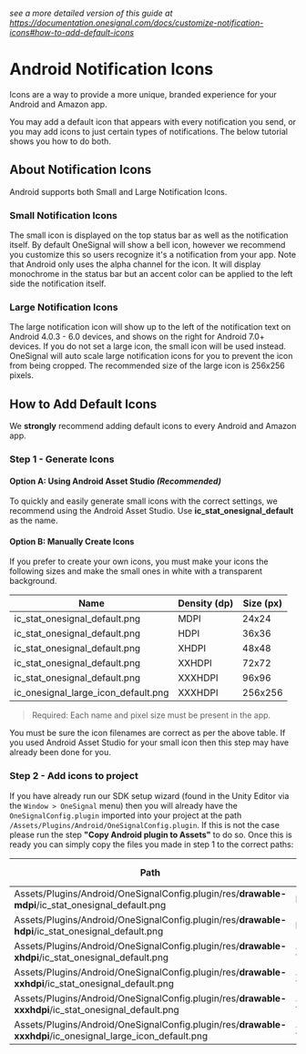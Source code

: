 _see a more detailed version of this guide at https://documentation.onesignal.com/docs/customize-notification-icons#how-to-add-default-icons_

# Android Notification Icons

Icons are a way to provide a more unique, branded experience for your Android and Amazon app.

You may add a default icon that appears with every notification you send, or you may add icons to just certain types of 
notifications. The below tutorial shows you how to do both.

## About Notification Icons
Android supports both Small and Large Notification Icons.

### Small Notification Icons
The small icon is displayed on the top status bar as well as the notification itself. By default OneSignal will show a bell 
icon, however we recommend you customize this so users recognize it's a notification from your app. Note that Android only 
uses the alpha channel for the icon. It will display monochrome in the status bar but an accent color can be applied to the 
left side the notification itself.

### Large Notification Icons
The large notification icon will show up to the left of the notification text on Android 4.0.3 - 6.0 devices, and shows on 
the right for Android 7.0+ devices. If you do not set a large icon, the small icon will be used instead. OneSignal will auto 
scale large notification icons for you to prevent the icon from being cropped. The recommended size of the large icon is 
256x256 pixels.

## How to Add Default Icons
We **strongly** recommend adding default icons to every Android and Amazon app.

### Step 1 - Generate Icons
#### Option A: Using Android Asset Studio _(Recommended)_
To quickly and easily generate small icons with the correct settings, we recommend using the Android Asset Studio. Use 
**ic_stat_onesignal_default** as the name.

#### Option B: Manually Create Icons
If you prefer to create your own icons, you must make your icons the following sizes and make the small ones in white with a transparent background.

| Name                                | Density (dp) | Size (px) |
|-------------------------------------|--------------|-----------|
| ic_stat_onesignal_default.png       | MDPI         | 24x24     |
| ic_stat_onesignal_default.png       | HDPI         | 36x36     |
| ic_stat_onesignal_default.png       | XHDPI        | 48x48     |
| ic_stat_onesignal_default.png       | XXHDPI       | 72x72     |
| ic_stat_onesignal_default.png       | XXXHDPI      | 96x96     |
| ic_onesignal_large_icon_default.png | XXXHDPI      | 256x256   |

> Required: Each name and pixel size must be present in the app.

You must be sure the icon filenames are correct as per the above table. If you used Android Asset Studio for your small icon then this step may 
have already been done for you.

### Step 2 - Add icons to project
If you have already run our SDK setup wizard (found in the Unity Editor via the `Window > OneSignal` menu) then you will already have the 
`OneSignalConfig.plugin` imported into your project at the path `/Assets/Plugins/Android/OneSignalConfig.plugin`. If this is not the case 
please run the step **"Copy Android plugin to Assets"** to do so. Once this is ready you can simply copy the files you made in step 1 to 
the correct paths:

| Path                                                                                                       | Density (dp) | Size (px) |
|------------------------------------------------------------------------------------------------------------|--------------|-----------|
| Assets/Plugins/Android/OneSignalConfig.plugin/res/**drawable-mdpi**/ic_stat_onesignal_default.png          | MDPI         | 24x24     |
| Assets/Plugins/Android/OneSignalConfig.plugin/res/**drawable-hdpi**/ic_stat_onesignal_default.png          | HDPI         | 36x36     |
| Assets/Plugins/Android/OneSignalConfig.plugin/res/**drawable-xhdpi**/ic_stat_onesignal_default.png         | XHDPI        | 48x48     |
| Assets/Plugins/Android/OneSignalConfig.plugin/res/**drawable-xxhdpi**/ic_stat_onesignal_default.png        | XXHDPI       | 72x72     |
| Assets/Plugins/Android/OneSignalConfig.plugin/res/**drawable-xxxhdpi**/ic_stat_onesignal_default.png       | XXXHDPI      | 96x96     |
| Assets/Plugins/Android/OneSignalConfig.plugin/res/**drawable-xxxhdpi**/ic_onesignal_large_icon_default.png | XXXHDPI      | 256x256   |